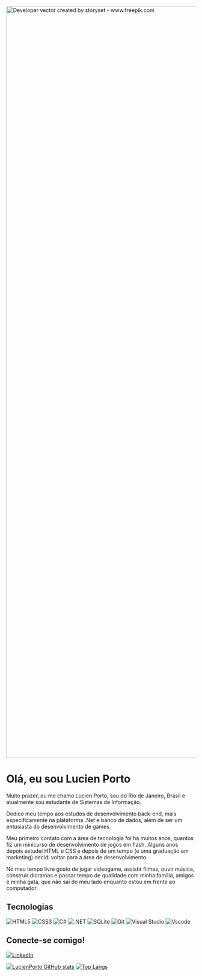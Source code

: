 <img align="center" alt="Developer vector created by storyset - www.freepik.com" width="2000"  src="https://www.codecademy.com/resources/blog/wp-content/uploads/2022/12/What-Is-Pair-Programming--1.png">

<h1>Olá, eu sou Lucien Porto</h1>

Muito prazer, eu me chamo Lucien Porto, sou do Rio de Janeiro, Brasil e atualmente sou estudante de Sistemas de Informação.

Dedico meu tempo aos estudos de desenvolvimento back-end, mais especificamente na plataforma .Net e banco de dados, além de ser um entusiasta do desenvolvimento de games.

Meu primeiro contato com a área de tecnologia foi há muitos anos, quantos fiz um minicurso de desenvolvimento de jogos em flash. Alguns anos depois estudei HTML e CSS e depois de um tempo (e uma graduação em marketing) decidi voltar para a área de desenvolvimento.

No meu tempo livre gosto de jogar videogame, assistir filmes, ouvir música, construir dioramas e passar tempo de qualidade com minha família, amigos e minha gata, que não sai do meu lado enquanto estou em frente ao computador.

<h2>Tecnologias</h2>

![HTML5](https://img.shields.io/badge/HTML5-E34F26?style=for-the-badge&logo=html5&logoColor=white) ![CSS3](https://img.shields.io/badge/CSS3-1572B6?style=for-the-badge&logo=css3&logoColor=white) ![C#](https://img.shields.io/badge/C%23-239120?style=for-the-badge&logo=csharp&logoColor=white) ![.NET](https://img.shields.io/badge/.NET-5C2D91?style=for-the-badge&logo=.net&logoColor=white) ![SQLite](https://img.shields.io/badge/SQLite-000?style=for-the-badge&logo=sqlite&logoColor=07405E) ![Git](https://img.shields.io/badge/GIT-E44C30?style=for-the-badge&logo=git&logoColor=white) ![Visual Studio](https://img.shields.io/badge/Visual_Studio-5C2D91?style=for-the-badge&logo=visual%20studio&logoColor=white) ![Vscode](https://img.shields.io/badge/Vscode-007ACC?style=for-the-badge&logo=visual-studio-code&logoColor=white)

<h2>Conecte-se comigo!</h2>

[![LinkedIn](https://img.shields.io/badge/-LinkedIn-000?style=for-the-badge&logo=linkedin&logoColor=2C4B82&color:FFF)](https://www.linkedin.com/in/lucienporto/)

[![LucienPorto GitHub stats](https://github-readme-stats.vercel.app/api?username=lucienporto&hide=contribs,issues,prs&count_private=true&show_icons=true&theme=tokyonight)](https://github.com/anuraghazra/github-readme-stats)
[![Top Langs](https://github-readme-stats.vercel.app/api/top-langs/?username=lucienporto&layout=compact)](https://github.com/anuraghazra/github-readme-stats)

